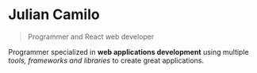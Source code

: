 # Julian Camilo

>Programmer and React web developer


Programmer specialized in **web applications development** using multiple *tools, frameworks and libraries* to create great applications.
